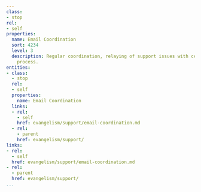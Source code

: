 ```yaml
---
class:
- stop
rel:
- self
properties:
  name: Email Coordination
  sort: 4234
  level: 3
  description: Regular coordination, relaying of support issues with central support
    process.
entities:
- class:
  - stop
  rel:
  - self
  properties:
    name: Email Coordination
  links:
  - rel:
    - self
    href: evangelism/support/email-coordination.md
  - rel:
    - parent
    href: evangelism/support/
links:
- rel:
  - self
  href: evangelism/support/email-coordination.md
- rel:
  - parent
  href: evangelism/support/
...
```

